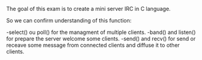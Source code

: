 The goal of this exam is to create a mini server IRC in C language.

So we can confirm understanding of this function:

-select() ou poll() for the managment of multiple clients.
-band() and listen() for prepare the server welcome some clients.
-send() and recv() for send or receave some message from connected clients and diffuse it to other clients.
